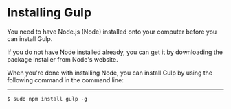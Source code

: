 # Installing Gulp

You need to have Node.js (Node) installed onto your computer before you can install Gulp.

If you do not have Node installed already, you can get it by downloading the package installer from Node's website.

When you're done with installing Node, you can install Gulp by using the following command in the command line:

-----
	$ sudo npm install gulp -g